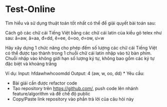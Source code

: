# Test-Online
Tìm hiểu và sử dụng thuật toán tốt nhất có thể để giải quyết bài toán sau:
 
Cách gõ các chữ cái Tiếng Việt bằng các chữ cái latin của kiểu gõ telex như sau: ă=aw, â=aa, đ=dd, ê=ee, ô=oo, ơ=ow, ư=w

Hãy xây dựng 1 chức năng cho phép đếm số lượng các chữ cái Tiếng Việt có thể được tạo thành trong 1 chuỗi chữ cái latin nhập vào từ bàn phím. Chuỗi nhập vào không giới hạn số lượng ký tự, không bao gồm các ký tự đặc biệt và khoảng trắng

Ví dụ:
Input: hfdawhwhcoomdd
Output: 4 (aw, w, oo, dd)
*
Yêu cầu: 
- Bài giải cần được refactor code
- Tạo repository trên https://github.com/, push code lên nhánh feature/algorithm và để chế độ public
- Copy/Paste link repository vào phần trả lời của câu hỏi này
